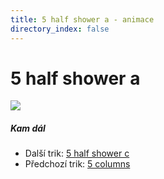 ```yaml
---
title: 5 half shower a - animace
directory_index: false
---
```


# 5 half shower a

![](/animace/img/5-half-shower-a.gif)

##### Kam dál

- Další trik: [5 half shower c](5-half-shower-c.html "Další trik 5 half shower c")
- Předchozí trik: [5 columns](5-columns.html "Předchozí trik 5 columns")

